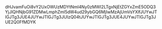 dHJvamFuOi8vY2UxOWUzMDYtNmI4Ny0zMWI2LTgxNjEtZGYxZmE5ODQ3YjJlQHNjbG91ZDMwLmphZml5dW4ud29ybGQ6MjIwMzAjUmVsYXlfJUYwJTlGJTg3JUE4JUYwJTlGJTg3JUIzQ04tJUYwJTlGJTg3JUE4JUYwJTlGJTg3JUE2Q0FfMDYK